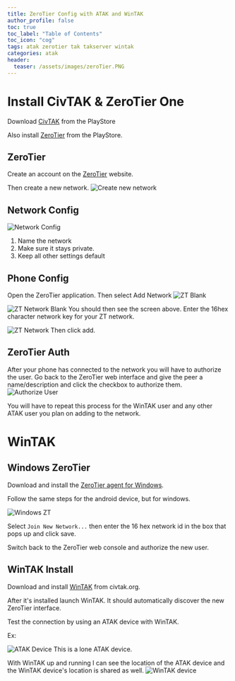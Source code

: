 ```yaml
---
title: ZeroTier Config with ATAK and WinTAK
author_profile: false
toc: true
toc_label: "Table of Contents"
toc_icon: "cog"
tags: atak zerotier tak takserver wintak
categories: atak
header:
  teaser: /assets/images/zeroTier.PNG
---
```


# Install CivTAK & ZeroTier One

Download [CivTAK](https://play.google.com/store/apps/details?id=com.atakmap.app.civ&pli=1) from the PlayStore

Also install [ZeroTier](https://play.google.com/store/apps/details?id=com.zerotier.one) from the PlayStore.

## ZeroTier
Create an account on the [ZeroTier](https://www.zerotier.com/) website.

Then create a new network.
![Create new network](/images/createZTNetwork.PNG)

## Network Config
![Network Config](/assets/images/ztNetworkConfig.PNG)
1. Name the network
2. Make sure it stays private.
3. Keep all other settings default

## Phone Config
Open the ZeroTier application. Then select Add Network
![ZT Blank](/assets/images/ztBlank.png)

![ZT Network Blank](/assets/images/ztNetworkBlank.png)
You should then see the screen above. Enter the 16hex character network key for your ZT network.

![ZT Network](/assets/images/ztNetwork.png)
Then click add.

## ZeroTier Auth
After your phone has connected to the network you will have to authorize the user. Go back to the ZeroTier web interface and give the peer a name/description and click the checkbox to authorize them.
![Authorize User](/assets/images/Authorize-user.PNG)

You will have to repeat this process for the WinTAK user and any other ATAK user you plan on adding to the network.

# WinTAK

## Windows ZeroTier
Download and install the [ZeroTier agent for Windows](https://download.zerotier.com/dist/ZeroTier%20One.msi).

Follow the same steps for the android device, but for windows.

![Windows ZT](/assets/images/ZTWindows.PNG)

Select `Join New Network...` then enter the 16 hex network id in the box that pops up and click save.

Switch back to the ZeroTier web console and authorize the new user.

## WinTAK Install

Download and install [WinTAK](https://www.civtak.org/2020/09/23/wintak-is-publicly-available/) from civtak.org.

After it's installed launch WinTAK. It should automatically discover the new ZeroTier interface.

Test the connection by using an ATAK device with WinTAK.

Ex:

![ATAK Device](/assets/images/atak.png)
This is a lone ATAK device.

With WinTAK up and running I can see the location of the ATAK device and the WinTAK device's location is shared as well.
![WinTAK device](/assets/images/winTAK.PNG)